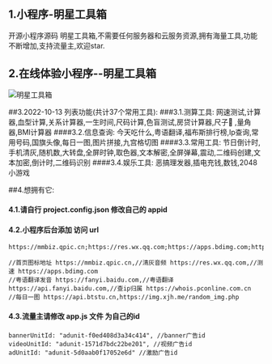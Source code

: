 
## 1.小程序-明星工具箱
开源小程序源码 明星工具箱,不需要任何服务器和云服务资源,拥有海量工具,功能不断增加,支持流量主,欢迎star.
## 2.在线体验小程序--明星工具箱
![明星工具箱](https://mmbiz.qpic.cn/mmbiz_jpg/ncTiaSqpEq9SCFlvsk5y7td8gYYMbibDkJm9EjBSSt1ia96zbGQDzCDceFCnUAtdAFiclp4y1niaCSJ2CSHeib5iaDfrQ/0?wx_fmt=jpeg)

##3.2022-10-13 列表功能(共计37个常用工具):
###3.1.测算工具: 
网速测试,计算器,血型计算,关系计算器,一生时间,尺码计算,色盲测试,房贷计算器,尺子📏 ,量角器,BMI计算器
####3.2.信息查询: 
今天吃什么,粤语翻译,福布斯排行榜,Ip查询,常用号码,国旗头像,每日一图,图片拼接,九宫格切图
####3.3.常用工具: 
节日倒计时,手机清灰,随机数,大转盘,全屏时钟,取色器,文本解密,全屏弹幕,震动,二维码创建,文本加密,倒计时,二维码识别
####3.4.娱乐工具: 
恶搞理发器,插电充钱,数钱,2048小游戏

##4.想拥有它:
#### 4.1.请自行 project.config.json 修改自己的 appid
#### 4.2.小程序后台添加 访问 url
```
https://mmbiz.qpic.cn;https://res.wx.qq.com;https://apps.bdimg.com;https://fanyi.baidu.com;https://api.fanyi.baidu.com;https://whois.pconline.com.cn;https://api.btstu.cn;https://img.xjh.me

//首页图标地址 https://mmbiz.qpic.cn,//清灰音频 https://res.wx.qq.com,//测速 https://apps.bdimg.com
//粤语翻译发音 https://fanyi.baidu.com,//粤语翻译 https://api.fanyi.baidu.com,//查ip归属 https://whois.pconline.com.cn
//每日一图 https://api.btstu.cn,https://img.xjh.me/random_img.php
```
#### 4.3.流量主请修改 app.js 文件 为自己的id
```
bannerUnitId: "adunit-f0ed408d3a34c414", //banner广告id
videoUnitId: "adunit-1571d7bdc22be201", //视频广告id
adUnitId: "adunit-5d0aab0f17052e6d" //激励广告id
```